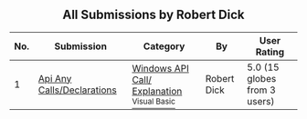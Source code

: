 ﻿<div align="center">

## All Submissions by Robert Dick

</div>

No.  | Submission | Category | By   | User Rating
---- | ---------- | -------- | ---- | -----------
1 | [Api Any Calls/Declarations<br />](https://github.com/Planet-Source-Code/robert-dick-api-any-calls-declarations__1-4501) | [Windows API Call/ Explanation<br /><sup>Visual Basic</sup>](../ByCategory/windows-api-call-explanation__1-39.md) | Robert Dick | 5.0 (15 globes from 3 users)
